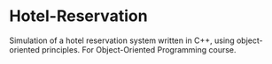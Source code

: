 # Hotel-Reservation
Simulation of a hotel reservation system written in C++, using object-oriented principles. For Object-Oriented Programming course.
